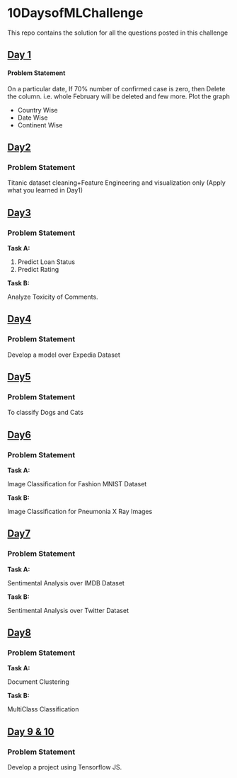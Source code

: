 # 10DaysofMLChallenge
This repo contains the solution for all the questions posted in this challenge

## [Day 1](Day1/)

#### Problem Statement
On a particular date, If 70% number of confirmed case is zero, then Delete the column. i.e. whole February will be deleted and few more. Plot the graph
* Country Wise
* Date Wise
* Continent Wise

## [Day2](Day2/)

### Problem Statement

Titanic dataset cleaning+Feature Engineering and visualization only (Apply what you learned in Day1) 

## [Day3](Day3/)

### Problem Statement

**Task A:**

1. Predict Loan Status
2. Predict Rating

**Task B:**

Analyze Toxicity of Comments.

## [Day4](Day4/)

### Problem Statement

Develop a model over Expedia Dataset

## [Day5](Day5/)

### Problem Statement

To classify Dogs and Cats

## [Day6](Day6/)

### Problem Statement

**Task A:**

Image Classification for Fashion MNIST Dataset

**Task B:**

Image Classification for Pneumonia X Ray Images

## [Day7](Day7/)

### Problem Statement

**Task A:**

Sentimental Analysis over IMDB Dataset

**Task B:**

Sentimental Analysis over Twitter Dataset

## [Day8](Day8/)

### Problem Statement

**Task A:** 

Document Clustering

**Task B:**

MultiClass Classification

## [Day 9 & 10](Day9&10/)

### Problem Statement

Develop a project using Tensorflow JS.
